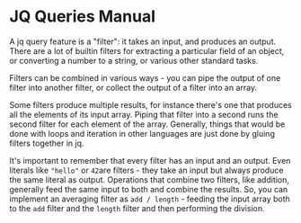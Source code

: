 # JQ Queries Manual

A jq query feature is a "filter": it takes an input, and produces an output. There are a lot of builtin
filters for extracting a particular field of an object, or converting a number to a string, or various other
standard tasks.

Filters can be combined in various ways - you can pipe the output of one filter into another filter, or
collect the output of a filter into an array.

Some filters produce multiple results, for instance there's one that produces all the elements of its input
array. Piping that filter into a second runs the second filter for each element of the array. Generally,
things that would be done with loops and iteration in other languages are just done by gluing filters
together in jq.

It's important to remember that every filter has an input and an output.
Even literals like `"hello"` or `42`are filters - they take an input but always produce the same literal as output.
Operations that combine two filters, like addition, generally feed the same input to both and combine the results.
So, you can implement an averaging filter as `add / length` - feeding the input array both to the `add` filter and the
`length` filter and then performing the division.
